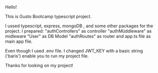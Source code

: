 Hello!

This is Gusto Bootcamp typescript project.

I ussed typescript, express, mongoDB , and some other packages for the project.
I prepared:
"authControllers" as controller
"authMüddleware" as midleware
"User" as DB Model
"authRoutes" as router
and app.ts file as main app file.

Even though I used .env file. I changed JWT_KEY with a basic string ('baris') enable you to run my project file.

Thanks for looking on my project!
